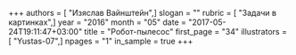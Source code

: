 +++
authors = [ "Изяслав Вайнштейн",]
slogan = ""
rubric = [ "Задачи в картинках",]
year = "2016"
month = "05"
date = "2017-05-24T19:11:47+03:00"
title = "Робот-пылесос"
first_page = "34"
illustrators = [ "Yustas-07",]
npages = "1"
in_sample = true
+++
